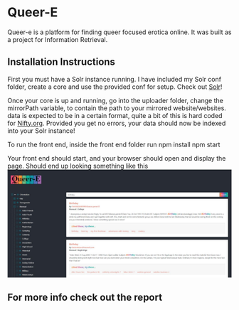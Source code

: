 # Queer-E

Queer-e is a platform for finding queer focused erotica online. It was built as  a project for Information Retrieval.

## Installation Instructions
First you must have a Solr instance running. I have included my Solr conf folder, create a core and use the provided conf for setup. Check out [Solr](https://lucene.apache.org/solr/)!

Once your core is up and running, go into the uploader folder, change the mirrorPath variable, to contain the path to your mirrored website/websites. data is expected to be in a certain format, quite a bit of this is hard coded for [Nifty.org]([https://www.nifty.org/nifty/](https://www.nifty.org/nifty/)).
Provided you get no errors, your data should now be indexed into your Solr instance!

To run the front end, inside the front end folder
run npm install
npm start

Your front end should start, and your browser should open and display the page. Should end up looking something like this
![Queer-e Website](frontend\frontend.png)


## For more info check out the report

